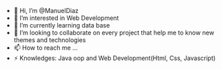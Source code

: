 - 👋 Hi, I’m @ManuelDiaz
- 👀 I’m interested in Web Development
- 🌱 I’m currently learning data base
- 💞️ I’m looking to collaborate on every project that help me to know new themes and technologies
- 📫 How to reach me ...
- ⚡ Knowledges: Java oop and Web Development(Html, Css, Javascript)

<!---
Ing-ManuelDiaz/Ing-ManuelDiaz is a ✨ special ✨ repository because its `README.md` (this file) appears on your GitHub profile.
You can click the Preview link to take a look at your changes.
--->
